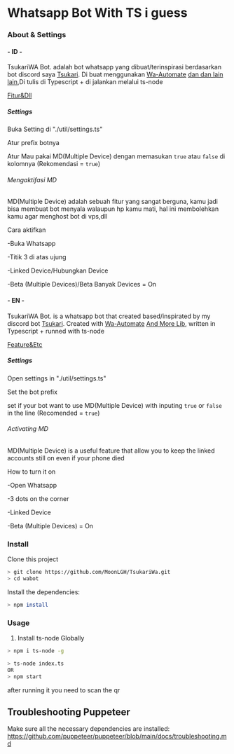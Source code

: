 
# Whatsapp Bot With TS i guess

### About & Settings

#### - ID -
TsukariWA Bot. adalah bot whatsapp yang dibuat/terinspirasi berdasarkan bot discord saya [Tsukari](https://github.com/MoonLGH/Tsukari-Bot).
Di buat menggunakan [Wa-Automate](https://github.com/open-wa/wa-automate-nodejs) [dan dan lain lain](https://github.com/MoonLGH/TsukariWa/blob/main/package.json),Di tulis di Typescript + di jalankan melalui ts-node

[Fitur&Dll](https://MoonL.Me/TsukariWa)

##### Settings
Buka Setting di "./util/settings.ts"

Atur prefix botnya

Atur Mau pakai MD(Multiple Device) dengan memasukan `true` atau `false` di kolomnya (Rekomendasi = `true`)

###### Mengaktifasi MD
MD(Multiple Device) adalah sebuah fitur yang sangat berguna, kamu jadi bisa membuat bot menyala walaupun hp kamu mati, hal ini membolehkan kamu agar menghost bot di vps,dll

Cara aktifkan

-Buka Whatsapp

-Titik 3 di atas ujung

-Linked Device/Hubungkan Device

-Beta (Multiple Devices)/Beta Banyak Devices = On

#### - EN -
TsukariWA Bot. is a whatsapp bot that created based/inspirated by my discord bot [Tsukari](https://github.com/MoonLGH/Tsukari-Bot).
Created with [Wa-Automate](https://github.com/open-wa/wa-automate-nodejs) [And More Lib](https://github.com/MoonLGH/TsukariWa/blob/main/package.json), written in Typescript + runned with ts-node

[Feature&Etc](https://MoonL.Me/TsukariWa)

##### Settings
Open settings in "./util/settings.ts"

Set the bot prefix

set if your bot want to use MD(Multiple Device) with inputing `true` or `false` in the line (Recomended = `true`)

###### Activating MD
MD(Multiple Device) is a useful feature that allow you to keep the linked accounts still on even if your phone died

How to turn it on

-Open Whatsapp

-3 dots on the corner

-Linked Device

-Beta (Multiple Devices) = On


### Install
Clone this project

```bash
> git clone https://github.com/MoonLGH/TsukariWa.git
> cd wabot
```

Install the dependencies:

```bash
> npm install
```

### Usage
1.  Install ts-node Globally
```bash
> npm i ts-node -g
```


```bash
> ts-node index.ts
OR
> npm start
```

after running it you need to scan the qr

## Troubleshooting Puppeteer
Make sure all the necessary dependencies are installed: https://github.com/puppeteer/puppeteer/blob/main/docs/troubleshooting.md



